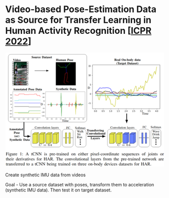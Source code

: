 # Video-based Pose-Estimation Data as Source for Transfer Learning in Human Activity Recognition [[ICPR 2022](https://ieeexplore.ieee.org/stamp/stamp.jsp?tp=&arnumber=9956405)]

<p align="center">
  <img src="media/network.png" width = "650" />
 
  
</p>

Create synthetic IMU data from videos

Goal - Use a source dataset with poses, transform them to acceleration (synthetic IMU data). Then test it on target dataset.

